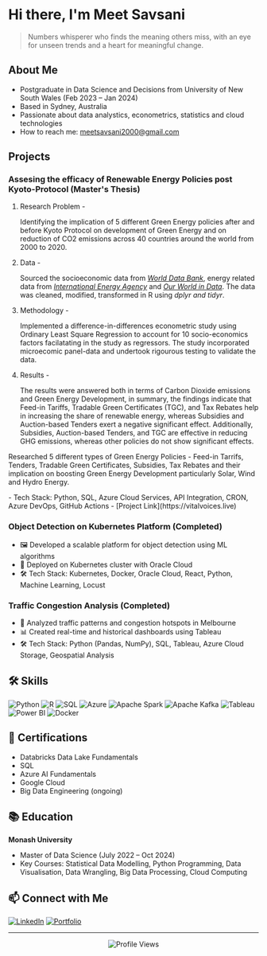 # Hi there, I'm Meet Savsani

> Numbers whisperer who finds the meaning others miss, with an eye for unseen trends and a heart for meaningful change.

## About Me

- Postgraduate in Data Science and Decisions from University of New South Wales (Feb 2023 – Jan 2024)
- Based in Sydney, Australia
- Passionate about data analystics, econometrics, statistics and cloud technologies
- How to reach me: meetsavsani2000@gmail.com

## Projects

### Assesing the efficacy of Renewable Energy Policies post Kyoto-Protocol (Master's Thesis)

1. Research Problem -

   Identifying the implication of 5 different Green Energy policies after and before Kyoto Protocol on development of Green Energy and on reduction of CO2   emissions across 40 countries around the world from 2000 to 2020.

2. Data -

   Sourced the socioeconomic data from *[World Data Bank](https://databank.worldbank.org/)*, energy related data from *[International Energy Agency](https://www.iea.org/)* and *[Our World in Data](https://ourworldindata.org/)*. The data was cleaned, modified, transformed in R using *dplyr and tidyr*.

3. Methodology -

   Implemented a difference-in-differences econometric study using Ordinary Least Square Regression to account for 10 socio-economics factors facilatating in the study as regressors. The study incorporated microecomic panel-data and undertook rigourous testing to validate the data.

4. Results -
   
     The results were answered both in terms of Carbon Dioxide emissions and Green Energy Development, in summary, the findings indicate that Feed-in Tariffs, Tradable Green Certificates (TGC), and Tax Rebates help in increasing the share of renewable energy, whereas Subsidies and Auction-based Tenders exert a negative significant effect. Additionally, Subsidies, Auction-based Tenders, and TGC are effective in reducing GHG emissions, whereas other policies do not show significant effects.

   
   

<p> Researched 5 different types of Green Energy Policies - Feed-in Tarrifs, Tenders, Tradable Green Certificates, Subsidies, Tax Rebates and their implication on boosting Green Energy Development particularly Solar, Wind and Hydro Energy. 



</p>
- Tech Stack: Python, SQL, Azure Cloud Services, API Integration, CRON, Azure DevOps, GitHub Actions
- [Project Link](https://vitalvoices.live) 

### Object Detection on Kubernetes Platform (Completed)
- 🖼️ Developed a scalable platform for object detection using ML algorithms
- 🐳 Deployed on Kubernetes cluster with Oracle Cloud
- 🛠️ Tech Stack: Kubernetes, Docker, Oracle Cloud, React, Python, Machine Learning, Locust

### Traffic Congestion Analysis (Completed)
- 🚗 Analyzed traffic patterns and congestion hotspots in Melbourne
- 📊 Created real-time and historical dashboards using Tableau
- 🛠️ Tech Stack: Python (Pandas, NumPy), SQL, Tableau, Azure Cloud Storage, Geospatial Analysis

## 🛠 Skills

![Python](https://img.shields.io/badge/-Python-3776AB?style=flat-square&logo=python&logoColor=white)
![R](https://img.shields.io/badge/-R-276DC3?style=flat-square&logo=r&logoColor=white)
![SQL](https://img.shields.io/badge/-SQL-4479A1?style=flat-square&logo=mysql&logoColor=white)
![Azure](https://img.shields.io/badge/-Azure-0089D6?style=flat-square&logo=microsoft-azure&logoColor=white)
![Apache Spark](https://img.shields.io/badge/-Apache%20Spark-E25A1C?style=flat-square&logo=apache-spark&logoColor=white)
![Apache Kafka](https://img.shields.io/badge/-Apache%20Kafka-231F20?style=flat-square&logo=apache-kafka&logoColor=white)
![Tableau](https://img.shields.io/badge/-Tableau-E97627?style=flat-square&logo=tableau&logoColor=white)
![Power BI](https://img.shields.io/badge/-Power%20BI-F2C811?style=flat-square&logo=power-bi&logoColor=black)
![Docker](https://img.shields.io/badge/-Docker-2496ED?style=flat-square&logo=docker&logoColor=white)

## 📜 Certifications

- Databricks Data Lake Fundamentals
- SQL
- Azure AI Fundamentals
- Google Cloud
- Big Data Engineering (ongoing)


## 📚 Education

**Monash University**
- Master of Data Science (July 2022 – Oct 2024)
- Key Courses: Statistical Data Modelling, Python Programming, Data Visualisation, Data Wrangling, Big Data Processing, Cloud Computing

## 📫 Connect with Me

[![LinkedIn](https://img.shields.io/badge/LinkedIn-0077B5?style=for-the-badge&logo=linkedin&logoColor=white)](https://www.linkedin.com/in/vrajnena/)
[![Portfolio](https://img.shields.io/badge/Portfolio-1f425f?style=for-the-badge&logo=website&logoColor=white)](https://vnen0001.github.io/vrajnena.github.io/)

---

<div align="center">
  <img src="https://komarev.com/ghpvc/?username=vrajnena&style=flat-square&color=blue" alt="Profile Views"/>
</div>

